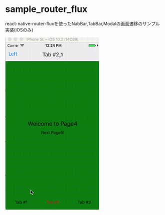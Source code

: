 # sample_router_flux
react-native-router-fluxを使ったNabBar,TabBar,Modalの画面遷移のサンプル実装(iOSのみ)

<img src="sample.gif" width=300px>
